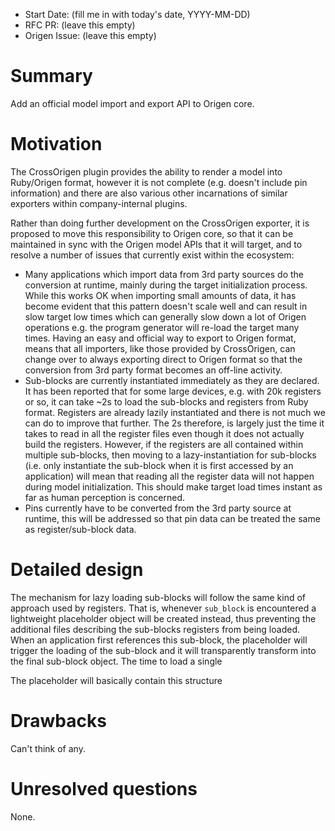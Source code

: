 - Start Date: (fill me in with today's date, YYYY-MM-DD)
- RFC PR: (leave this empty)
- Origen Issue: (leave this empty)

# Summary

Add an official model import and export API to Origen core. 

# Motivation

The CrossOrigen plugin provides the ability to render a model into Ruby/Origen format, however it is not
complete (e.g. doesn't include pin information) and there are also various other incarnations of similar
exporters within company-internal plugins.

Rather than doing further development on the CrossOrigen exporter, it is proposed to move this responsibility
to Origen core, so that it can be maintained in sync with the Origen model APIs that it will target, and to
resolve a number of issues that currently exist within the ecosystem:

* Many applications which import data from 3rd party sources do the conversion at runtime, mainly during
  the target initialization process. While this works OK when importing small amounts of data, it has
  become evident that this pattern doesn't scale well and can result in slow target low times which can
  generally slow down a lot of Origen operations e.g. the program generator will re-load the target
  many times. Having an easy and official way to export to Origen format, means that all importers, like
  those provided by CrossOrigen, can change over to always exporting direct to Origen format so that the
  conversion from 3rd party format becomes an off-line activity.
* Sub-blocks are currently instantiated immediately as they are declared. It has been reported that for
  some large devices, e.g. with 20k registers or so, it can take ~2s to load the sub-blocks and registers
  from Ruby format. Registers are already lazily instantiated and there is not much we can do to improve
  that further. The 2s therefore, is largely just the time it takes to read in all the register files even
  though it does not actually build the registers. However, if the registers are all contained within multiple
  sub-blocks, then moving to a lazy-instantiation for sub-blocks (i.e. only instantiate the sub-block when it
  is first accessed by an application) will mean that reading all the register data will not happen during
  model initialization. This should make target load times instant as far as human perception is concerned.
* Pins currently have to be converted from the 3rd party source at runtime, this will be addressed so that
  pin data can be treated the same as register/sub-block data.

# Detailed design

The mechanism for lazy loading sub-blocks will follow the same kind of approach used by registers.
That is, whenever `sub_block` is encountered a lightweight placeholder object will be created instead, thus
preventing the additional files describing the sub-blocks registers from being loaded.
When an application first references this sub-block, the placeholder will trigger the loading of the
sub-block and it will transparently transform into the final sub-block object.
The time to load a single

The placeholder will basically contain this structure

# Drawbacks

Can't think of any.

# Unresolved questions

None.
